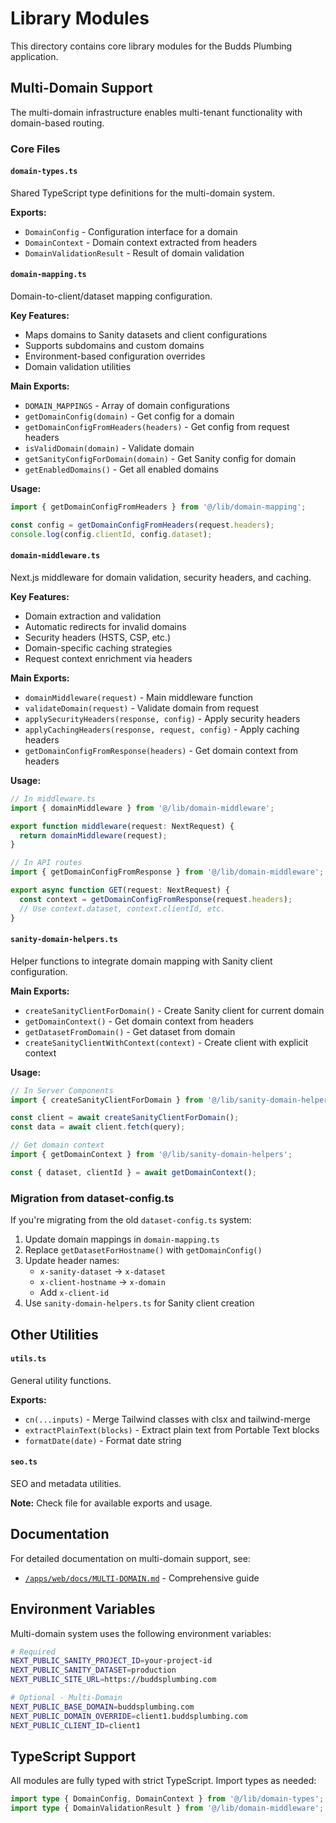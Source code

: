 # Library Modules

This directory contains core library modules for the Budds Plumbing application.

## Multi-Domain Support

The multi-domain infrastructure enables multi-tenant functionality with domain-based routing.

### Core Files

#### `domain-types.ts`

Shared TypeScript type definitions for the multi-domain system.

**Exports:**

- `DomainConfig` - Configuration interface for a domain
- `DomainContext` - Domain context extracted from headers
- `DomainValidationResult` - Result of domain validation

#### `domain-mapping.ts`

Domain-to-client/dataset mapping configuration.

**Key Features:**

- Maps domains to Sanity datasets and client configurations
- Supports subdomains and custom domains
- Environment-based configuration overrides
- Domain validation utilities

**Main Exports:**

- `DOMAIN_MAPPINGS` - Array of domain configurations
- `getDomainConfig(domain)` - Get config for a domain
- `getDomainConfigFromHeaders(headers)` - Get config from request headers
- `isValidDomain(domain)` - Validate domain
- `getSanityConfigForDomain(domain)` - Get Sanity config for domain
- `getEnabledDomains()` - Get all enabled domains

**Usage:**

```typescript
import { getDomainConfigFromHeaders } from '@/lib/domain-mapping';

const config = getDomainConfigFromHeaders(request.headers);
console.log(config.clientId, config.dataset);
```

#### `domain-middleware.ts`

Next.js middleware for domain validation, security headers, and caching.

**Key Features:**

- Domain extraction and validation
- Automatic redirects for invalid domains
- Security headers (HSTS, CSP, etc.)
- Domain-specific caching strategies
- Request context enrichment via headers

**Main Exports:**

- `domainMiddleware(request)` - Main middleware function
- `validateDomain(request)` - Validate domain from request
- `applySecurityHeaders(response, config)` - Apply security headers
- `applyCachingHeaders(response, request, config)` - Apply caching headers
- `getDomainConfigFromResponse(headers)` - Get domain context from headers

**Usage:**

```typescript
// In middleware.ts
import { domainMiddleware } from '@/lib/domain-middleware';

export function middleware(request: NextRequest) {
  return domainMiddleware(request);
}

// In API routes
import { getDomainConfigFromResponse } from '@/lib/domain-middleware';

export async function GET(request: NextRequest) {
  const context = getDomainConfigFromResponse(request.headers);
  // Use context.dataset, context.clientId, etc.
}
```

#### `sanity-domain-helpers.ts`

Helper functions to integrate domain mapping with Sanity client configuration.

**Main Exports:**

- `createSanityClientForDomain()` - Create Sanity client for current domain
- `getDomainContext()` - Get domain context from headers
- `getDatasetFromDomain()` - Get dataset from domain
- `createSanityClientWithContext(context)` - Create client with explicit context

**Usage:**

```typescript
// In Server Components
import { createSanityClientForDomain } from '@/lib/sanity-domain-helpers';

const client = await createSanityClientForDomain();
const data = await client.fetch(query);

// Get domain context
import { getDomainContext } from '@/lib/sanity-domain-helpers';

const { dataset, clientId } = await getDomainContext();
```

### Migration from dataset-config.ts

If you're migrating from the old `dataset-config.ts` system:

1. Update domain mappings in `domain-mapping.ts`
2. Replace `getDatasetForHostname()` with `getDomainConfig()`
3. Update header names:
   - `x-sanity-dataset` → `x-dataset`
   - `x-client-hostname` → `x-domain`
   - Add `x-client-id`
4. Use `sanity-domain-helpers.ts` for Sanity client creation

## Other Utilities

#### `utils.ts`

General utility functions.

**Exports:**

- `cn(...inputs)` - Merge Tailwind classes with clsx and tailwind-merge
- `extractPlainText(blocks)` - Extract plain text from Portable Text blocks
- `formatDate(date)` - Format date string

#### `seo.ts`

SEO and metadata utilities.

**Note:** Check file for available exports and usage.

## Documentation

For detailed documentation on multi-domain support, see:

- [`/apps/web/docs/MULTI-DOMAIN.md`](../docs/MULTI-DOMAIN.md) - Comprehensive guide

## Environment Variables

Multi-domain system uses the following environment variables:

```bash
# Required
NEXT_PUBLIC_SANITY_PROJECT_ID=your-project-id
NEXT_PUBLIC_SANITY_DATASET=production
NEXT_PUBLIC_SITE_URL=https://buddsplumbing.com

# Optional - Multi-Domain
NEXT_PUBLIC_BASE_DOMAIN=buddsplumbing.com
NEXT_PUBLIC_DOMAIN_OVERRIDE=client1.buddsplumbing.com
NEXT_PUBLIC_CLIENT_ID=client1
```

## TypeScript Support

All modules are fully typed with strict TypeScript. Import types as needed:

```typescript
import type { DomainConfig, DomainContext } from '@/lib/domain-types';
import type { DomainValidationResult } from '@/lib/domain-middleware';
```
